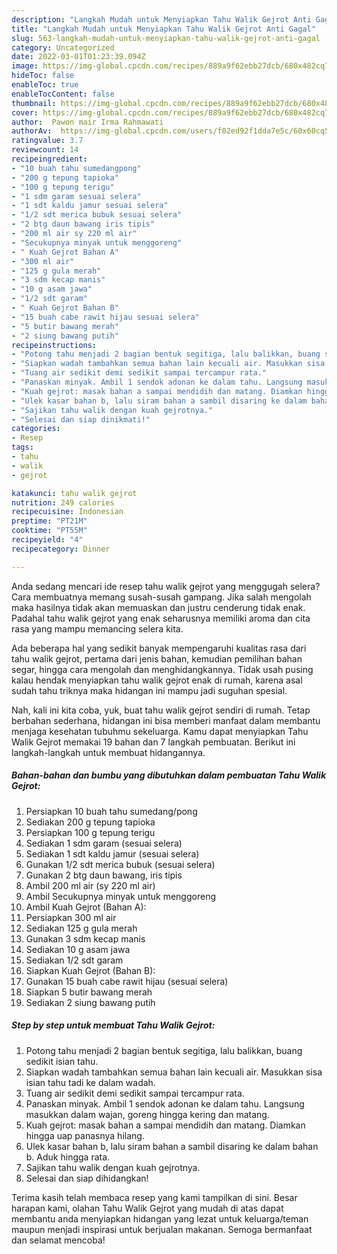```yaml
---
description: "Langkah Mudah untuk Menyiapkan Tahu Walik Gejrot Anti Gagal"
title: "Langkah Mudah untuk Menyiapkan Tahu Walik Gejrot Anti Gagal"
slug: 563-langkah-mudah-untuk-menyiapkan-tahu-walik-gejrot-anti-gagal
category: Uncategorized
date: 2022-03-01T01:23:39.094Z
image: https://img-global.cpcdn.com/recipes/889a9f62ebb27dcb/680x482cq70/tahu-walik-gejrot-foto-resep-utama.jpg
hideToc: false
enableToc: true
enableTocContent: false
thumbnail: https://img-global.cpcdn.com/recipes/889a9f62ebb27dcb/680x482cq70/tahu-walik-gejrot-foto-resep-utama.jpg
cover: https://img-global.cpcdn.com/recipes/889a9f62ebb27dcb/680x482cq70/tahu-walik-gejrot-foto-resep-utama.jpg
author:  Pawon mair Irma Rahmawati
authorAv:  https://img-global.cpcdn.com/users/f02ed92f1dda7e5c/60x60cq50/avatar.jpg
ratingvalue: 3.7
reviewcount: 14
recipeingredient:
- "10 buah tahu sumedangpong"
- "200 g tepung tapioka"
- "100 g tepung terigu"
- "1 sdm garam sesuai selera"
- "1 sdt kaldu jamur sesuai selera"
- "1/2 sdt merica bubuk sesuai selera"
- "2 btg daun bawang iris tipis"
- "200 ml air sy 220 ml air"
- "Secukupnya minyak untuk menggoreng"
- " Kuah Gejrot Bahan A"
- "300 ml air"
- "125 g gula merah"
- "3 sdm kecap manis"
- "10 g asam jawa"
- "1/2 sdt garam"
- " Kuah Gejrot Bahan B"
- "15 buah cabe rawit hijau sesuai selera"
- "5 butir bawang merah"
- "2 siung bawang putih"
recipeinstructions:
- "Potong tahu menjadi 2 bagian bentuk segitiga, lalu balikkan, buang sedikit isian tahu."
- "Siapkan wadah tambahkan semua bahan lain kecuali air. Masukkan sisa isian tahu tadi ke dalam wadah."
- "Tuang air sedikit demi sedikit sampai tercampur rata."
- "Panaskan minyak. Ambil 1 sendok adonan ke dalam tahu. Langsung masukkan dalam wajan, goreng hingga kering dan matang."
- "Kuah gejrot: masak bahan a sampai mendidih dan matang. Diamkan hingga uap panasnya hilang."
- "Ulek kasar bahan b, lalu siram bahan a sambil disaring ke dalam bahan b. Aduk hingga rata."
- "Sajikan tahu walik dengan kuah gejrotnya."
- "Selesai dan siap dinikmati!"
categories:
- Resep
tags:
- tahu
- walik
- gejrot

katakunci: tahu walik gejrot 
nutrition: 249 calories
recipecuisine: Indonesian
preptime: "PT21M"
cooktime: "PT55M"
recipeyield: "4"
recipecategory: Dinner

---
```



Anda sedang mencari ide resep tahu walik gejrot yang menggugah selera? Cara membuatnya memang susah-susah gampang. Jika salah mengolah maka hasilnya tidak akan memuaskan dan justru cenderung tidak enak. Padahal tahu walik gejrot yang enak seharusnya memiliki aroma dan cita rasa yang mampu memancing selera kita.


Ada beberapa hal yang sedikit banyak mempengaruhi kualitas rasa dari tahu walik gejrot, pertama dari jenis bahan, kemudian pemilihan bahan segar, hingga cara mengolah dan menghidangkannya. Tidak usah pusing kalau hendak menyiapkan tahu walik gejrot enak di rumah, karena asal sudah tahu triknya maka hidangan ini mampu jadi suguhan spesial.




Nah, kali ini kita coba, yuk, buat tahu walik gejrot sendiri di rumah. Tetap berbahan sederhana, hidangan ini bisa memberi manfaat dalam membantu menjaga kesehatan tubuhmu sekeluarga. Kamu dapat menyiapkan Tahu Walik Gejrot memakai 19 bahan dan 7 langkah pembuatan. Berikut ini langkah-langkah untuk membuat hidangannya.

<!--inarticleads1-->

##### Bahan-bahan dan bumbu yang dibutuhkan dalam pembuatan Tahu Walik Gejrot:

1. Persiapkan 10 buah tahu sumedang/pong
1. Sediakan 200 g tepung tapioka
1. Persiapkan 100 g tepung terigu
1. Sediakan 1 sdm garam (sesuai selera)
1. Sediakan 1 sdt kaldu jamur (sesuai selera)
1. Gunakan 1/2 sdt merica bubuk (sesuai selera)
1. Gunakan 2 btg daun bawang, iris tipis
1. Ambil 200 ml air (sy 220 ml air)
1. Ambil Secukupnya minyak untuk menggoreng
1. Ambil  Kuah Gejrot (Bahan A):
1. Persiapkan 300 ml air
1. Sediakan 125 g gula merah
1. Gunakan 3 sdm kecap manis
1. Sediakan 10 g asam jawa
1. Sediakan 1/2 sdt garam
1. Siapkan  Kuah Gejrot (Bahan B):
1. Gunakan 15 buah cabe rawit hijau (sesuai selera)
1. Siapkan 5 butir bawang merah
1. Sediakan 2 siung bawang putih




<!--inarticleads2-->

##### Step by step untuk membuat Tahu Walik Gejrot:

1. Potong tahu menjadi 2 bagian bentuk segitiga, lalu balikkan, buang sedikit isian tahu.
1. Siapkan wadah tambahkan semua bahan lain kecuali air. Masukkan sisa isian tahu tadi ke dalam wadah.
1. Tuang air sedikit demi sedikit sampai tercampur rata.
1. Panaskan minyak. Ambil 1 sendok adonan ke dalam tahu. Langsung masukkan dalam wajan, goreng hingga kering dan matang.
1. Kuah gejrot: masak bahan a sampai mendidih dan matang. Diamkan hingga uap panasnya hilang.
1. Ulek kasar bahan b, lalu siram bahan a sambil disaring ke dalam bahan b. Aduk hingga rata.
1. Sajikan tahu walik dengan kuah gejrotnya.
1. Selesai dan siap dihidangkan!



Terima kasih telah membaca resep yang kami tampilkan di sini. Besar harapan kami, olahan Tahu Walik Gejrot yang mudah di atas dapat membantu anda menyiapkan hidangan yang lezat untuk keluarga/teman maupun menjadi inspirasi untuk berjualan makanan. Semoga bermanfaat dan selamat mencoba!
